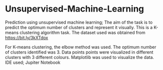 # Unsupervised-Machine-Learning

Prediction using unsupervised machine learning; The aim of  the task is to predict the optimum number of clusters and represent it visually. This is a K-means clustering algorithm task. The dataset used was obtained from https://bit.ly/3kXTdox

For K-means clustering, the elbow method was used. The optimum number of clusters identified was 3. 
Data points points were visualized in different clusters with 3 different colours.
Matplotlib was used to visualize the data.
IDE used; Jupiter Notebook
